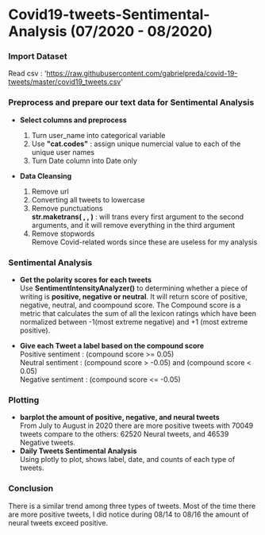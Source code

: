# Covid19-tweets-Sentimental-Analysis (07/2020 - 08/2020)  

### Import Dataset  
  Read csv : 'https://raw.githubusercontent.com/gabrielpreda/covid-19-tweets/master/covid19_tweets.csv'  
### Preprocess and prepare our text data for Sentimental Analysis
* **Select columns and preprocess**
  1. Turn user_name into categorical variable
  2. Use **"cat.codes"** : assign unique numercial value to each of the unique user names
  3. Turn Date column into Date only  
  
 * **Data Cleansing**  
   1. Remove url
   2. Converting all tweets to lowercase
   3. Remove punctuations  
   **str.maketrans( , , )** : will trans every first argument to the second arguments, and it will remove everything in the third argument
   4. Remove stopwords  
   Remove Covid-related words since these are useless for my analysis  
   
   
### Sentimental Analysis 
* **Get the polarity scores for each tweets**  
  Use **SentimentIntensityAnalyzer()** to determining whether a piece of writing is **positive, negative or neutral**. It will return score of positive, negative, neutral, 
  and coompound score. The Compound score is a metric that calculates the sum of all the lexicon ratings which have been normalized between 
  -1(most extreme negative) and +1 (most extreme positive).  
  
* **Give each Tweet a label based on the compound score**  
  Positive sentiment : (compound score >= 0.05)  
  Neutral sentiment : (compound score > -0.05) and (compound score < 0.05)  
  Negative sentiment : (compound score <= -0.05)  
 
### Plotting  
* **barplot the amount of positive, negative, and neural tweets**  
From July to August in 2020 there are more positive tweets with 70049 tweets compare to the others:  62520 Neural tweets, and 46539 Negative tweets.  
* **Daily Tweets Sentimental Analysis**  
Using plotly to plot, shows label, date, and counts of each type of tweets.    
### Conclusion  
There is a similar trend among three types of tweets. Most of the time there are more positive tweets, I did notice during 08/14 to 08/16 the amount of neural tweets exceed positive.
  

